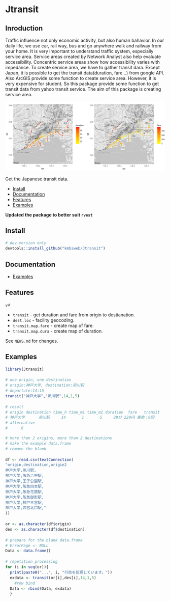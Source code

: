 # Jtransit

## Inroduction
Traffic influence not only economic activity, but also human bahavior. In our daily life, we use car, rail way, bus and go anywhere walk and railway from your home. 
It is very important to understand traffic system, especially service area. Service areas created by Network Analyst also help evaluate accessibility. Concentric service areas show how accessibility varies with impedance.
To create service area, we have to gather transit dara. Except Japan, it is possible to get the transit data(duration, fare...) from google API. Also ArcGIS provide some function to create service area. However, it is very expensive for student. So this package provide some function to get transit data from yahoo transit service.
The aim of this package is creating service area.

![](https://github.com/kmbsweb/Jtransit/blob/master/pic/fare%20vs%20duration.PNG?raw=true)

Get the Japanese transit data.

* [Install](#install)
* [Documentation](#documentation)
* [Features](#features)
* [Examples](#examples)

**Updated the package to better suit `rvest`**

## Install

```R
# dev version only
devtools::install_github("kmbsweb/Jtransit") 
```

## Documentation 

* [Examples](http://graphtweets.john-coene.com/)

## Features

*`v4`*

- `transit` - get duration and fare from origin to destianation.
- `dest.loc` - facility geocoding.
- `transit.map.fare` - create map of fare.
- `transit.map.dura` - create map of duration.

See `NEWS.md` for changes.


## Examples

```R
library(Jtransit)

# one origin, one destination
# origin:神戸大学, destination:夙川駅
# departure:14:15
transit("神戸大学","夙川駅",14,1,5)

# result
# origin destination time_h time_m1 time_m2 duration  fare   transit
# 神戸大学      夙川駅     14       1       5     29分 220円 乗換：0回
# alternative
#      6
```

```R
# more than 2 origins, more than 2 destinations
# make the example data.frame
# remove the blank

df <- read.csv(textConnection(
"origin,destination,origin2
神戸大学,夙川駅,
神戸大学,阪急六甲駅,
神戸大学,王子公園駅,
神戸大学,阪急岡本駅,
神戸大学,阪急花隈駅,
神戸大学,阪急御影駅,
神戸大学,神戸三宮駅,
神戸大学,西宮北口駅,"
))

or <- as.character(df$origin)
des <- as.character(df$destination)

# prepare for the blank data.frame
# ErrorPage <- NULL
Data <- data.frame()

# repetition processing
for (i in seq(or)){
  print(paste0("...", i, "行目を処理しています。"))
  exdata <- transit(or[i],des[i],14,1,5)
    #row bind
  Data <- rbind(Data, exdata)
  }

```
